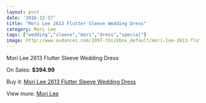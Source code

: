 ```yaml
---
layout: post
date: '2016-12-17'
title: "Mori Lee 2613 Flutter Sleeve Wedding Dress"
category: Mori Lee
tags: ["wedding","sleeve","mori","dress","special"]
image: http://www.eudances.com/2097-thickbox_default/mori-lee-2613-flutter-sleeve-wedding-dress.jpg
---
```

Mori Lee 2613 Flutter Sleeve Wedding Dress

On Sales: **$394.99**
<a href="https://www.eudances.com/en/mori-lee/707-mori-lee-2613-flutter-sleeve-wedding-dress.html"><amp-img layout="responsive" width="600" height="600" src="//www.eudances.com/2097-thickbox_default/mori-lee-2613-flutter-sleeve-wedding-dress.jpg" alt="Mori Lee 2613 Flutter Sleeve Wedding Dress 0" /></a>
<a href="https://www.eudances.com/en/mori-lee/707-mori-lee-2613-flutter-sleeve-wedding-dress.html"><amp-img layout="responsive" width="600" height="600" src="//www.eudances.com/2098-thickbox_default/mori-lee-2613-flutter-sleeve-wedding-dress.jpg" alt="Mori Lee 2613 Flutter Sleeve Wedding Dress 1" /></a>
<a href="https://www.eudances.com/en/mori-lee/707-mori-lee-2613-flutter-sleeve-wedding-dress.html"><amp-img layout="responsive" width="600" height="600" src="//www.eudances.com/2099-thickbox_default/mori-lee-2613-flutter-sleeve-wedding-dress.jpg" alt="Mori Lee 2613 Flutter Sleeve Wedding Dress 2" /></a>
<a href="https://www.eudances.com/en/mori-lee/707-mori-lee-2613-flutter-sleeve-wedding-dress.html"><amp-img layout="responsive" width="600" height="600" src="//www.eudances.com/2100-thickbox_default/mori-lee-2613-flutter-sleeve-wedding-dress.jpg" alt="Mori Lee 2613 Flutter Sleeve Wedding Dress 3" /></a>
<a href="https://www.eudances.com/en/mori-lee/707-mori-lee-2613-flutter-sleeve-wedding-dress.html"><amp-img layout="responsive" width="600" height="600" src="//www.eudances.com/2101-thickbox_default/mori-lee-2613-flutter-sleeve-wedding-dress.jpg" alt="Mori Lee 2613 Flutter Sleeve Wedding Dress 4" /></a>

Buy it: [Mori Lee 2613 Flutter Sleeve Wedding Dress](https://www.eudances.com/en/mori-lee/707-mori-lee-2613-flutter-sleeve-wedding-dress.html "Mori Lee 2613 Flutter Sleeve Wedding Dress")

View more: [Mori Lee](https://www.eudances.com/en/9-mori-lee "Mori Lee")